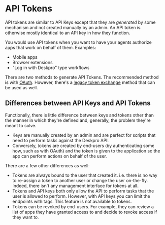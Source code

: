 API Tokens
==========

API tokens are similar to API Keys except that they are _generated_ by some mechanism and not created manually by an admin. An API token is otherwise mostly identical to an API key in how they function.

You would use API tokens when you want to have your agents authorize apps that work on behalf of them. Examples:

* Mobile apps
* Browser extensions
* "Log in with Deskpro" type workflows

There are two methods to generate API Tokens. The recommended method is with [OAuth](/api-basics/api-keys/oauth.md). However, there's a [legacy token exchange](/api-basics/api-keys/api-tokens/token-exchange-endpoint.md) method that can be used as well.

## Differences between API Keys and API Tokens

Functionally, there is little difference between keys and tokens other than the manner in which they're defined and, generally, the problem they're meant to solve.

* Keys are manually created by an admin and are perfect for scripts that need to perform tasks against the Deskpro API.
* Conversely, tokens are created by end-users (by authenticating some how, such as with OAuth) and the token is given to the application so the app can perform actions on behalf of the user.

There are a few other differences as well:

* Tokens are always bound to the user that created it. i.e. there is no way to re-assign a token to another user or change the user on-the-fly. Indeed, there isn't any management interface for tokens at all.
* Tokens and API keys both only allow the API to perform tasks that the user is allowed to perform. However, with API keys you can limit the endpoints with tags. This feature is not available to tokens.
* Tokens can be revoked by end-users. For example, they can review a list of apps they have granted access to and decide to revoke access if they want to.